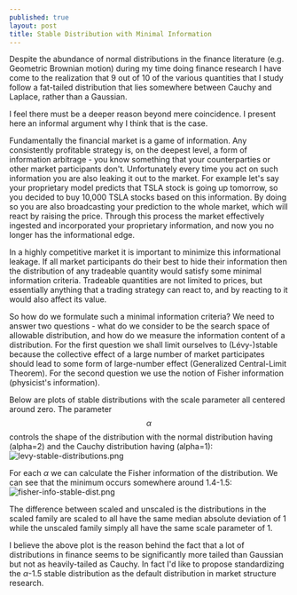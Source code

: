 ```yaml
---
published: true
layout: post
title: Stable Distribution with Minimal Information
---
```


Despite the abundance of normal distributions in the finance literature (e.g. Geometric Brownian motion) during my time doing finance research I have come to the realization that 9 out of 10 of the various quantities that I study follow a fat-tailed distribution that lies somewhere between Cauchy and Laplace, rather than a Gaussian.

I feel there must be a deeper reason beyond mere coincidence. I present here an informal argument why I think that is the case.

Fundamentally the financial market is a game of information. Any consistently profitable strategy is, on the deepest level, a form of information arbitrage - you know something that your counterparties or other market participants don't. Unfortunately every time you act on such information you are also leaking it out to the market. For example let's say your proprietary model predicts that TSLA stock is going up tomorrow, so you decided to buy 10,000 TSLA stocks based on this information. By doing so you are also broadcasting your prediction to the whole market, which will react by raising the price. Through this process the market effectively ingested and incorporated your proprietary information, and now you no longer has the informational edge.

In a highly competitive market it is important to minimize this informational leakage. If all market participants do their best to hide their information then the distribution of any tradeable quantity would satisfy some minimal information criteria. Tradeable quantities are not limited to prices, but essentially anything that a trading strategy can react to, and by reacting to it would also affect its value. 

So how do we formulate such a minimal information criteria? We need to answer two questions - what do we consider to be the search space of allowable distribution, and how do we measure the information content of a distribution. For the first question we shall limit ourselves to (Lévy-)stable because the collective effect of a large number of market participates should lead to some form of large-number effect (Generalized Central-Limit Theorem). For the second question we use the notion of Fisher information (physicist's information).

Below are plots of stable distributions with the scale parameter all centered around zero. The parameter $$\alpha$$ controls the shape of the distribution with the normal distribution having \(alpha=2\) and the Cauchy distribution having \(alpha=1\):
![levy-stable-distributions.png]({{site.baseurl}}/levy-stable-distributions.png)

For each $\alpha$ we can calculate the Fisher information of the distribution. We can see that the minimum occurs somewhere around 1.4-1.5:
![fisher-info-stable-dist.png]({{site.baseurl}}/fisher-info-stable-dist.png)

The difference between scaled and unscaled is the distributions in the scaled family are scaled to all have the same median absolute deviation of 1 while the unscaled family simply all have the same scale parameter of 1.

I believe the above plot is the reason behind the fact that a lot of distributions in finance seems to be significantly more tailed than Gaussian but not as heavily-tailed as Cauchy. In fact I'd like to propose standardizing the $\alpha$-1.5 stable distribution as the default distribution in market structure research.
